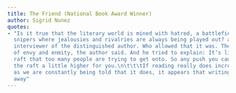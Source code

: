 ```yaml
---
title: The Friend (National Book Award Winner)
author: Sigrid Nunez
quotes:
- "Is it true that the literary world is mined with hatred, a battlefield rimmed with
  snipers where jealousies and rivalries are always being played out? asked the NPR
  interviewer of the distinguished author. Who allowed that it was. There’s a lot
  of envy and enmity, the author said. And he tried to explain: It’s like a sinking
  raft that too many people are trying to get onto. So any push you can deliver makes
  the raft a little higher for you.\n\t\t\tIf reading really does increase empathy,
  as we are constantly being told that it does, it appears that writing takes some
  away"
---
```

